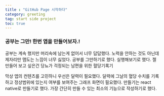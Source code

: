 ```yaml
---
title : "GitHub Page 시작하다"
category: greeting
tag: start side project
toc: true
---
```

### 공부는 그만! 한번 앱을 만들어보자.!
공부는 계속 했지만 머리속에 남는게 없어서 너무 답답했다. 
노력을 안하는 것도 아닌데 제자리만 맴도는 느낌이 너무 싫었다.
공부를 그만하기로 했다. 
실행해보기로 했다. 
젤 만들어 보고 싶은건 
당뇨가 걱정되는 남편을 위한 혈당기록기

막상 앱의 컨텐츠를 고민하니  우선은 달력이 필요했다. 
달력에 그날의 혈당 수치를 기록하고 정상범위에 있는지 여부를 보여주는 그래프 화면이 필요했다. 
만들기는 react native로 만들기로 했다. 
가장 간단히 만들 수 있는 최소의 기능으로 작성하기로 했다. 
